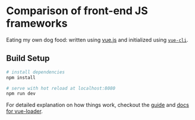 # Comparison of front-end JS frameworks

Eating my own dog food: written using [vue.js](https://vuejs.org) and initialized using [`vue-cli`](https://github.com/vuejs/vue-cli).

## Build Setup

``` bash
# install dependencies
npm install

# serve with hot reload at localhost:8080
npm run dev
```

For detailed explanation on how things work, checkout the [guide](http://vuejs-templates.github.io/webpack/) and [docs for vue-loader](http://vuejs.github.io/vue-loader).
